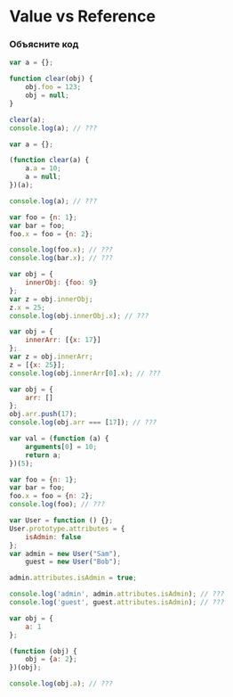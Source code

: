 # Value vs Reference

### Объясните код

```javascript
var a = {};

function clear(obj) {
    obj.foo = 123;
    obj = null;
}

clear(a);
console.log(a); // ???
```

```javascript
var a = {};

(function clear(a) {
    a.a = 10;
    a = null;
})(a);

console.log(a); // ???
```

```javascript
var foo = {n: 1};
var bar = foo;
foo.x = foo = {n: 2};

console.log(foo.x); // ???
console.log(bar.x); // ???
```

```javascript
var obj = {
    innerObj: {foo: 9}
};
var z = obj.innerObj;
z.x = 25;
console.log(obj.innerObj.x); // ???
```

```javascript
var obj = {
    innerArr: [{x: 17}]
};
var z = obj.innerArr;
z = [{x: 25}];
console.log(obj.innerArr[0].x); // ???
```

```javascript
var obj = {
    arr: []
};
obj.arr.push(17);
console.log(obj.arr === [17]); // ???
```

```javascript
var val = (function (a) {
    arguments[0] = 10;
    return a;
})(5);
```

```javascript
var foo = {n: 1};
var bar = foo;
foo.x = foo = {n: 2};
console.log(foo); // ???
```

```javascript
var User = function () {};
User.prototype.attributes = {
    isAdmin: false
};
var admin = new User("Sam"),
    guest = new User("Bob");

admin.attributes.isAdmin = true;

console.log('admin', admin.attributes.isAdmin); // ???
console.log('guest', guest.attributes.isAdmin); // ???
```

```javascript
var obj = {
    a: 1
};

(function (obj) {
    obj = {a: 2};
})(obj);

console.log(obj.a); // ???
```

